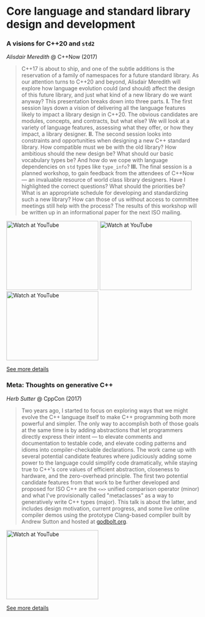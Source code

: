 # Core language and standard library design and development
### A visions for C++20 and `std2`

*Alisdair Meredith* @ C++Now (2017)

> C++17 is about to ship, and one of the subtle additions is the reservation of a family of namespaces for a future standard library. As our attention turns to C++20 and beyond, Alisdair Meredith will explore how language evolution could (and should) affect the design of this future library, and just what kind of a new library do we want anyway? This presentation breaks down into three parts. <b>I.</b> The first session lays down a vision of delivering all the language features likely to impact a library design in C++20. The obvious candidates are modules, concepts, and contracts, but what else? We will look at a variety of language features, assessing what they offer, or how they impact, a library designer. <b>II.</b> The second session looks into constraints and opportunities when designing a new C++ standard library. How compatible must we be with the old library? How ambitious should the new design be? What should our basic vocabulary types be? And how do we cope with language dependencies on `std` types like `type_info`? <b>III.</b> The final session is a planned workshop, to gain feedback from the attendees of C++Now &mdash; an invaluable resource of world class library designers. Have I highlighted the correct questions? What should the priorities be? What is an appropriate schedule for developing and standardizing such a new library? How can those of us without access to committee meetings still help with the process? The results of this workshop will be written up in an informational paper for the next ISO mailing.

<a href="http://www.youtube.com/watch?feature=player_embedded&v=hizGxfDdc7M" target="_blank"><img src="http://img.youtube.com/vi/hizGxfDdc7M/0.jpg" alt="Watch at YouTube" width="240" height="180"></a> <a href="http://www.youtube.com/watch?feature=player_embedded&v=fjtwfauk7a8" target="_blank"><img src="http://img.youtube.com/vi/fjtwfauk7a8/0.jpg" alt="Watch at YouTube" width="240" height="180"></a> <a href="http://www.youtube.com/watch?feature=player_embedded&v=iAAAYNKU5g0" target="_blank"><img src="http://img.youtube.com/vi/iAAAYNKU5g0/0.jpg" alt="Watch at YouTube" width="240" height="180"></a> 

[See more details](https://cppnow2017.sched.com/event/A8Ia/a-vision-for-c20-and-std2-part-1-of-3)

### Meta: Thoughts on generative C++

*Herb Sutter* @ CppCon (2017)

> Two years ago, I started to focus on exploring ways that we might evolve the C++ language itself to make C++ programming both more powerful and simpler. The only way to accomplish both of those goals at the same time is by adding abstractions that let programmers directly express their intent &mdash; to elevate comments and documentation to testable code, and elevate coding patterns and idioms into compiler-checkable declarations. The work came up with several potential candidate features where judiciously adding some power to the language could simplify code dramatically, while staying true to C++'s core values of efficient abstraction, closeness to hardware, and the zero-overhead principle. The first two potential candidate features from that work to be further developed and proposed for ISO C++ are the `<=>` unified comparison operator (minor) and what I've provisionally called "metaclasses" as a way to generatively write C++ types (major). This talk is about the latter, and includes design motivation, current progress, and some live online compiler demos using the prototype Clang-based compiler built by Andrew Sutton and hosted at [godbolt.org](https://godbolt.org).

<a href="http://www.youtube.com/watch?feature=player_embedded&v=4AfRAVcThyA" target="_blank"><img src="http://img.youtube.com/vi/4AfRAVcThyA/0.jpg" alt="Watch at YouTube" width="240" height="180"></a>

[See more details](https://cppcon2017.sched.com/event/BguH/meta-thoughts-on-generative-c)

